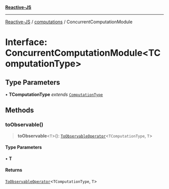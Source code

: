 [**Reactive-JS**](../../README.md)

***

[Reactive-JS](../../README.md) / [computations](../README.md) / ConcurrentComputationModule

# Interface: ConcurrentComputationModule\<TComputationType\>

## Type Parameters

• **TComputationType** *extends* [`ComputationType`](../type-aliases/ComputationType.md)

## Methods

### toObservable()

> **toObservable**\<`T`\>(): [`ToObservableOperator`](../type-aliases/ToObservableOperator.md)\<`TComputationType`, `T`\>

#### Type Parameters

• **T**

#### Returns

[`ToObservableOperator`](../type-aliases/ToObservableOperator.md)\<`TComputationType`, `T`\>
